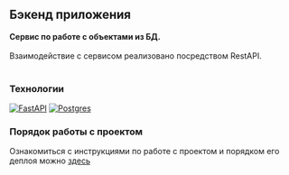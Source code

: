 ## Бэкенд приложения

<b>Сервис по работе с объектами из БД.</b><br><br>
Взаимодействие с сервисом реализовано посредством RestAPI.<br><br>

### Технологии

[![FastAPI][FastAPI-badge]][FastAPI-url]
[![Postgres][Postgres-badge]][Postgres-url]

### Порядок работы с проектом

Ознакомиться с инструкциями по работе с проектом и порядком его деплоя можно [здесь](CONTRIBUTING.md)

[FastAPI-url]: https://fastapi.tiangolo.com/
[FastAPI-badge]: https://img.shields.io/badge/FastAPI-0.115.0-009689?style=for-the-badge&logo=fastapi&logoColor=white
[Postgres-url]: https://www.postgresql.org/
[Postgres-badge]: https://img.shields.io/badge/Postgres-16.0-336791?style=for-the-badge&logo=postgresql&logoColor=white